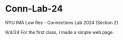 # Conn-Lab-24
NYU IMA Low Res - Connections Lab 2024 (Section 2)

9/4/24
For the first class, I made a simple web page.
